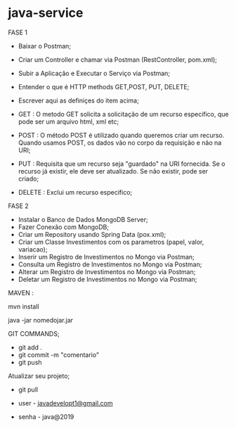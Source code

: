 # java-service

FASE 1

- Baixar o Postman;
- Criar um Controller e chamar via Postman (RestController, pom.xml);
- Subir a Aplicação e Executar o Serviço via Postman;
- Entender o que é HTTP methods GET,POST, PUT, DELETE;
- Escrever aqui as definiçes do item acima;


 - GET : O metodo GET solicita a solicitação de um recurso especifico, que pode ser um arquivo html, xml etc;
 - POST : O método POST é utilizado quando queremos criar um recurso. Quando usamos POST, os dados vão no corpo da requisição e não na URI;
 - PUT : Requisita que um recurso seja "guardado" na URI fornecida. Se o recurso já existir, ele deve ser atualizado. Se não existir, pode ser criado;
 - DELETE : Exclui um recurso especifico;


FASE 2

- Instalar o Banco de Dados MongoDB Server;
- Fazer Conexão com MongoDB;
- Criar um Repository usando Spring Data (pox.xml);
- Criar um Classe Investimentos com os parametros (papel, valor, variacao);
- Inserir um Registro de Investimentos no Mongo via Postman;
- Consulta um Registro de Investimentos no Mongo via Postman;
- Alterar um Registro de Investimentos no Mongo via Postman;
- Deletar um Registro de Investimentos no Mongo via Postman;


MAVEN :

mvn install

java -jar nomedojar.jar

GIT COMMANDS;

- git add . 
- git commit -m "comentario"
- git push

Atualizar seu projeto;

- git pull

- user - javadevelopt1@gmail.com
- senha - java@2019
